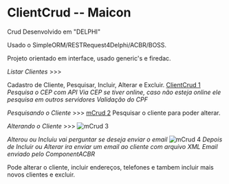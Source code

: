 # ClientCrud -- Maicon
  Crud Desenvolvido em "DELPHI"
  
  
  Usado o SimpleORM/RESTRequest4Delphi/ACBR/BOSS.
  
  Projeto orientado em interface, usado generic's e firedac.
  
  
*Listar Clientes* >>>

Cadastro de Cliente, Pesquisar, Incluir, Alterar e Excluir.
[ClientCrud 1](https://user-images.githubusercontent.com/84293353/183322194-5f1d98f3-1ae7-4983-be56-3026c6481007.PNG)
*Pesquisa o CEP com API Via CEP se tiver online, caso não esteja online ele pesquisa em outros servidores*
*Validação do CPF*


*Pesquisando o Cliente* >>>
[mCrud 2](https://user-images.githubusercontent.com/84293353/183322315-c60d6084-f4b9-4e9b-9e21-cd16f54e9db4.PNG)
Pesquisar o cliente para poder alterar. 


*Alterando o Cliente* >>>
![mCrud 3](https://user-images.githubusercontent.com/84293353/183322366-16088398-a483-4490-9ee7-9aca51d265be.PNG)

*Alterou ou Incluiu vai perguntar se deseja enviar o email*
![mCrud 4](https://user-images.githubusercontent.com/84293353/183322422-fc6b1136-efe9-46d3-9fad-c5c17ba488e5.PNG)
*Depois de Incluir ou Alterar ira enviar um email ao cliente com arquivo XML*
*Email enviado pelo ComponentACBR*

 Pode alterar o cliente, incluir endereços, telefones e tambem incluir mais novos clientes e excluir.
